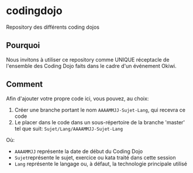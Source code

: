 # codingdojo
Repository des différents coding dojos

## Pourquoi

Nous invitons à utiliser ce repository comme UNIQUE réceptacle de l'ensemble des Coding Dojo faits dans le cadre d'un événement Okiwi.

## Comment

Afin d'ajouter votre propre code ici, vous pouvez, au choix:

1. Créer une branche portant le nom `AAAAMMJJ-Sujet-Lang`, qui recevra ce code
1. Le placer dans le code dans un sous-répertoire de la branche 'master' tel que suit: `Sujet/Lang/AAAAMMJJ-Sujet-Lang`

Où:

* `AAAAMMJJ` représente la date de début du Coding Dojo
* `Sujet`représente le sujet, exercice ou kata traité dans cette session
* `Lang` représente le langage ou, à défaut, la technologie principale utilisé
